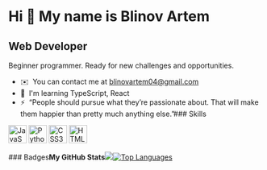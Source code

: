 Hi 👋 My name is Blinov Artem
=============================

Web Developer
-------------

Beginner programmer. Ready for new challenges and opportunities.

*   ✉️  You can contact me at [blinovartem04@gmail.com](mailto:blinovartem04@gmail.com)
*   🧠  I'm learning TypeScript, React
*   ⚡  “People should pursue what they’re passionate about. That will make them happier than pretty much anything else.”### Skills 
<p align="left">
<a href="https://developer.mozilla.org/en-US/docs/Web/JavaScript" target="_blank" rel="noreferrer"><img src="https://raw.githubusercontent.com/danielcranney/readme-generator/main/public/icons/skills/javascript-colored.svg" width="36" height="36" alt="JavaScript" /></a>
<a href="https://www.python.org/" target="_blank" rel="noreferrer"><img src="https://raw.githubusercontent.com/danielcranney/readme-generator/main/public/icons/skills/python-colored.svg" width="36" height="36" alt="Python" /></a>
<a href="https://www.w3.org/TR/CSS/#css" target="_blank" rel="noreferrer"><img src="https://raw.githubusercontent.com/danielcranney/readme-generator/main/public/icons/skills/css3-colored.svg" width="36" height="36" alt="CSS3" /></a>
<a href="https://developer.mozilla.org/en-US/docs/Glossary/HTML5" target="_blank" rel="noreferrer"><img src="https://raw.githubusercontent.com/danielcranney/readme-generator/main/public/icons/skills/html5-colored.svg" width="36" height="36" alt="HTML5" /></a>
</p>
                    ### Badges<b>My GitHub Stats</b><a
                      href="http://www.github.com/blinovartem04"><img
                  src="https://github-readme-streak-stats.herokuapp.com/?blinovartem04=&stroke=ffffff&background=000000&ring=14b8a6&fire=14b8a6&currStreakNum=ffffff&currStreakLabel=14b8a6&sideNums=ffffff&sideLabels=ffffff&dates=ffffff&hide_border=true" /></a><a href="https://github.com/blinovartem04" align="left"><img src="https://github-readme-stats.vercel.app/api/top-langs/?username=&langs_count=10&title_color=14b8a6&text_color=ffffff&icon_color=ffffff&bg_color=000000&hide_border=true&locale=en&custom_title=Top%20%Languages" alt="Top Languages" /></a>
